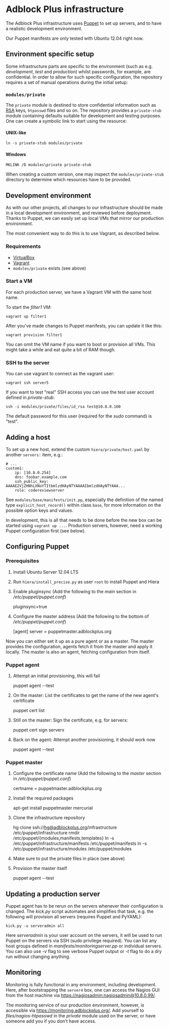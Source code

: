 Adblock Plus infrastructure
===========================

The Adblock Plus infrastructure uses [Puppet](http://puppetlabs.com/)
to set up servers, and to have a realistic development environment.

Our Puppet manifests are only tested with Ubuntu 12.04 right now.

Environment specific setup
--------------------------

Some infrastructure parts are specific to the environment (such as e.g.
*development*, *test* and *production*) whilst passwords, for example,
are confidential. In order to allow for such specific configuration, the
repository requires a set of manual operations during the initial setup:

### `modules/private`

The `private` module is destined to store confidential information such as
[RSA](http://en.wikipedia.org/wiki/RSA_%28cryptosystem%29) keys, `htpasswd`
files and so on. The repository provides a `private-stub` module containing
defaults suitable for development and testing purposes. One can create a
symbolic link to start using the resource:

#### UNIX-like

    ln -s private-stub modules/private

#### Windows

    MKLINK /D modules\private private-stub

When creating a custom version, one may inspect the `modules/private-stub`
directory to determine which resources have to be provided.

Development environment
-----------------------

As with our other projects, all changes to our infrastructure should
be made in a local development environment, and reviewed before
deployment. Thanks to Puppet, we can easily set up local VMs that
mirror our production environment.

The most convenient way to do this is to use Vagrant, as described
below.

### Requirements

* [VirtualBox](https://www.virtualbox.org/)
* [Vagrant](http://vagrantup.com/)
* `modules/private` exists (see above)

### Start a VM

For each production server, we have a Vagrant VM with the same host
name.

To start the _filter1_ VM:

	vagrant up filter1

After you've made changes to Puppet manifests, you can update it like this:

	vagrant provision filter1

You can omit the VM name if you want to boot or provision all
VMs. This might take a while and eat quite a bit of RAM though.

### SSH to the server

You can use vagrant to connect as the vagrant user:

	vagrant ssh server5

If you want to test "real" SSH access you can use the test user account defined
in _private-stub_:

	ssh -i modules/private/files/id_rsa test@10.8.0.100

The default password for this user (required for the _sudo_ command) is "test".

Adding a host
-------------

To set up a new host, extend the custom `hiera/private/host.yaml` by another
`servers:` item, e.g.:

    # ...
    custom1:
        ip: [10.8.0.254]
        dns: foobar.example.com
        ssh_public_key: AAAAE2VjZHNhLXNoYTItbmlzdHAyNTYAAAAIbmlzdHAyNTYAAA...
        role: codereviewserver

See `modules/base/manifests/init.pp`, especially the definition of the named
type `explicit_host_record()` within class `base`, for more information on the
possible option keys and values.

In development, this is all that needs to be done before the new box can be
started using `vagrant up ...`. Production servers, however, need a working
Puppet configuration first (see below).

Configuring Puppet
------------------

### Prerequisites

1. Install Ubuntu Server 12.04 LTS
2. Run `hiera/install_precise.py` as user `root` to install Puppet and Hiera
3. Enable pluginsync (Add the following to the _main_ section in
   _/etc/puppet/puppet.conf_)

	pluginsync=true

4. Configure the master address (Add the following to the bottom of
	_/etc/puppet/puppet.conf_)

	[agent]
	server = puppetmaster.adblockplus.org

Now you can either set it up as a pure agent or as a master. The
master provides the configuration, agents fetch it from the master and
apply it locally. The master is also an agent, fetching configuration
from itself.

### Puppet agent

1. Attempt an initial provisioning, this will fail

	puppet agent --test

2. On the master: List the certificates to get the name of the new
   agent's certificate

	puppet cert list

3. Still on the master: Sign the certificate, e.g. for serverx:

	puppet cert sign serverx

4. Back on the agent: Attempt another provisioning, it should work now

	puppet agent --test

### Puppet master

1. Configure the certificate name (Add the following to the _master_
   section in _/etc/puppet/puppet.conf_)

	certname = puppetmaster.adblockplus.org

2. Install the required packages

	apt-get install puppetmaster mercurial

3. Clone the infrastructure repository

	hg clone ssh://hg@adblockplus.org/infrastructure /etc/puppet/infrastructure
	rmdir /etc/puppet/{modules,manifests,templates}
	ln -s /etc/puppet/infrastructure/manifests /etc/puppet/manifests
	ln -s /etc/puppet/infrastructure/modules /etc/puppet/modules

4. Make sure to put the private files in place (see above)

5. Provision the master itself

	puppet agent --test

Updating a production server
----------------------------

Puppet agent has to be rerun on the servers whenever their configuration is
changed. The _kick.py_ script automates and simplifies that task, e.g. the
following will provision all servers (requires Puppet and PyYAML):

	kick.py -u serveradmin all

Here _serveradmin_ is your user account on the servers, it will be used to
run Puppet on the servers via SSH (sudo privilege required). You can list any
host groups defined in _manifests/monitoringserver.pp_ or individual servers.
You can also use _-v_ flag to see verbose Puppet output or _-t_ flag to do a
dry run without changing anything.

Monitoring
----------

Monitoring is fully functional in any environment, including development.
Here, after bootstrapping the `server4` box, one can access the Nagios GUI
from the host machine via <https://nagiosadmin:nagiosadmin@10.8.0.99/>.

The monitoring service of our production environment, however, is accessible
via <https://monitoring.adblockplus.org/>.
Add yourself to _files/nagios-htpasswd_ in the _private_ module used on the
server, or have someone add you if you don't have access.


